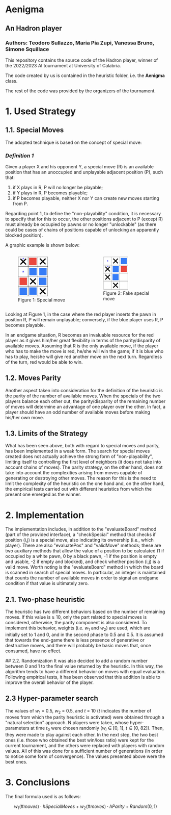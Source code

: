 # Aenigma
## An Hadron player
### Authors: Teodoro Sullazzo, Maria Pia Zupi, Vanessa Bruno, Simone Squillace

This repository contains the source code of the Hadron player, winner of the 2022/2023 AI tournament at University of Calabria.

The code created by us is contained in the heuristic folder, i.e. the **Aenigma** class.

The rest of the code was provided by the organizers of the tournament.


# 1. Used Strategy

## 1.1. Special Moves

The adopted technique is based on the concept of special move:

### _Definition 1_

Given a player X and his opponent Y, a special move (R) is an available position that has an unoccupied and unplayable adjacent position (P), such that:
1. if X plays in R, P will no longer be playable;
2. if Y plays in R, P becomes playable;
3. if P becomes playable, neither X nor Y can create new moves starting from P.

Regarding point 1, to define the "non-playability" condition, it is necessary to specify that for this to occur, the other positions adjacent to P (except R) must already be occupied by pawns or no longer "unlockable" (as there could be cases of chains of positions capable of unlocking an apparently blocked position).

A graphic example is shown below:


<div style="display:flex;">
    <figure>
        <img src="imgs/SpecialMoveExample.png" width="50%">
        <figcaption>Figure 1: Special move</figcaption>
    </figure>
    <figure>
        <img src="imgs/FakeSpecial.png" width="50%">
        <figcaption>Figure 2: Fake special move</figcaption>
    </figure>
</div>


Looking at Figure 1, in the case where the red player inserts the pawn in position R, P will remain unplayable; conversely, if the blue player uses R, P becomes playable.

In an endgame situation, R becomes an invaluable resource for the red player as it gives him/her great flexibility in terms of the parity/disparity of available moves. Assuming that R is the only available move, if the player who has to make the move is red, he/she will win the game; if it is blue who has to play, he/she will give red another move on the next turn. Regardless of the turn, red would be able to win.

## 1.2. Moves Parity
Another aspect taken into consideration for the definition of the heuristic is the parity of the number of available moves. When the specials of the two players balance each other out, the parity/disparity of the remaining number of moves will determine an advantage of one player over the other. In fact, a player should have an odd number of available moves before making his/her own move.

## 1.3. Limits of the Strategy
What has been seen above, both with regard to special moves and parity, has been implemented in a weak form. The search for special moves created does not actually achieve the strong form of "non-playability", limiting itself to controlling the first level of neighbors (it does not take into account chains of moves). The parity strategy, on the other hand, does not take into account the complexities arising from moves capable of generating or destroying other moves. The reason for this is the need to limit the complexity of the heuristic on the one hand and, on the other hand, the empirical tests carried out with different heuristics from which the present one emerged as the winner.

# 2. Implementation
The implementation includes, in addition to the "evaluateBoard" method (part of the provided interface), a "checkSpecial" method that checks if position (i,j) is a special move, also indicating its ownership (i.e., which player). There are also "evaluatePos" and "validMove" methods; these are two auxiliary methods that allow the value of a position to be calculated (1 if occupied by a white pawn, 0 by a black pawn, -1 if the position is empty and usable, -2 if empty and blocked), and check whether position (i,j) is a valid move. Worth noting is the "evaluateBoard" method in which the board is scanned in search of special moves. In particular, an integer is maintained that counts the number of available moves in order to signal an endgame condition if that value is ultimately zero.


## 2.1. Two-phase heuristic
The heuristic has two different behaviors based on the number of remaining moves. If this value is ≥ 10, only the part related to special moves is considered, otherwise, the parity component is also considered. To implement this behavior, weights (i.e. $w_1$ and $w_2$) are used, which are initially set to 1 and 0, and in the second phase to 0.5 and 0.5. It is assumed that towards the end-game there is less presence of generative or destructive moves, and there will probably be basic moves that, once consumed, have no effect.

## 2.2. Randomization
It was also decided to add a random number between 0 and 1 to the final value returned by the heuristic. In this way, the algorithm tends to have a different behavior on moves with equal evaluation. Following empirical tests, it has been observed that this addition is able to improve the overall behavior of the player.

## 2.3 Hyper-parameter search
The values of $w_1$ = 0.5, $w_2$ = 0.5, and $t$ = 10 ($t$ indicates the number of moves from which the parity heuristic is activated) were obtained through a "natural selection" approach. N players were taken, whose hyper-parameters at time $t_0$ were chosen randomly ($w_i$ ∈ [0, 1], $t$ ∈ [0, 82]). Then, they were made to play against each other. In the next step, the two best ones (i.e. those who obtained the best win/loss ratio) were kept for the current tournament, and the others were replaced with players with random values. All of this was done for a sufficient number of generations (in order to notice some form of convergence). The values presented above were the best ones.

# 3. Conclusions
The final formula used is as follows:

$$w_1(\#moves)\cdot hSpecialMoves + w_2(\#moves) \cdot hParity + Random(0,1)$$